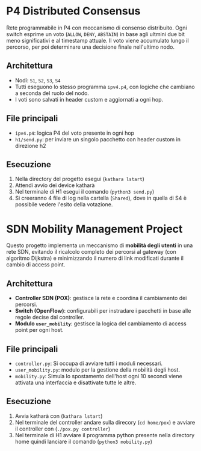 # P4 Distributed Consensus

Rete programmabile in P4 con meccanismo di consenso distribuito. Ogni switch esprime un voto (`ALLOW`, `DENY`, `ABSTAIN`) in base agli ultmini due bit meno significativi e al timestamp attuale. 
Il voto viene accumulato lungo il percorso, per poi determinare una decisione finale nell'ultimo nodo.

## Architettura

- Nodi: `S1`, `S2`, `S3`, `S4`
- Tutti eseguono lo stesso programma `ipv4.p4`, con logiche che cambiano a seconda del ruolo del nodo.
- I voti sono salvati in header custom e aggiornati a ogni hop.

## File principali

- `ipv4.p4`: logica P4 del voto presente in ogni hop
- `h1/send.py`: per inviare un singolo pacchetto con header custom in direzione h2 

## Esecuzione

1. Nella directory del progetto esegui  (`kathara lstart`)
2. Attendi avvio dei device katharà
4. Nel terminale di H1 esegui il comando  (`python3 send.py`)
5. Si creeranno 4 file di log nella cartella (`Shared`), dove in quella di S4 è possibile vedere l'esito della votazione.



# SDN Mobility Management Project

Questo progetto implementa un meccanismo di **mobilità degli utenti** in una rete SDN, evitando il ricalcolo completo dei percorsi al gateway (con algoritmo Dijkstra) e minimizzando il numero di link modificati durante il cambio di access point.

## Architettura

- **Controller SDN (POX)**: gestisce la rete e coordina il cambiamento dei percorsi.
- **Switch (OpenFlow)**: configurabili per instradare i pacchetti in base alle regole decise dal controller.
- **Modulo `user_mobility`**: gestisce la logica del cambiamento di access point per ogni host.

## File principali

- `controller.py`: Si occupa di avviare tutti i moduli necessari.
- `user_mobility.py`: modulo per la gestione della mobilità degli host.
- `mobility.py`: Simula lo spostamento dell'host ogni 10 secondi viene attivata una interfaccia e disattivate tutte le altre.

## Esecuzione

1. Avvia katharà con (`kathara lstart`)
2. Nel terminale del controller andare sulla direcory (`cd home/pox`) e avviare il controller con (`./pox.py controller`)
3. Nel terminale di H1 avviare il programma python presente nella directory home quindi lanciare il comando (`python3 mobility.py`)

